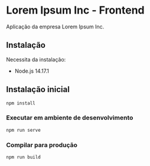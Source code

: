 # Lorem Ipsum Inc - Frontend
Aplicação da empresa Lorem Ipsum Inc.

## Instalação
Necessita da instalação:
- Node.js 14.17.1



## Instalação inicial
```
npm install
```

### Executar em ambiente de desenvolvimento
```
npm run serve
```

### Compilar para produção
```
npm run build
```
